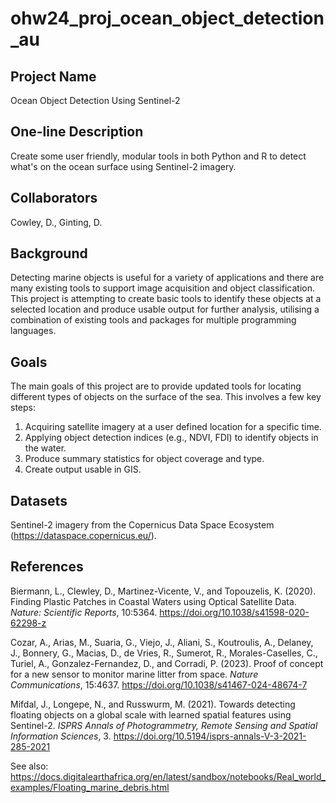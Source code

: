 # ohw24_proj_ocean_object_detection_au

## Project Name
Ocean Object Detection Using Sentinel-2

## One-line Description
Create some user friendly, modular tools in both Python and R to detect what's on the ocean surface using Sentinel-2 imagery.

## Collaborators
Cowley, D., Ginting, D.

## Background
Detecting marine objects is useful for a variety of applications and there are many existing tools to support image acquisition and object classification. This project is attempting to create basic tools to identify these objects at a selected location and produce usable output for further analysis, utilising a combination of existing tools and packages for multiple programming languages.

## Goals
The main goals of this project are to provide updated tools for locating different types of objects on the surface of the sea. This involves a few key steps:
1. Acquiring satellite imagery at a user defined location for a specific time.
2. Applying object detection indices (e.g., NDVI, FDI) to identify objects in the water.
3. Produce summary statistics for object coverage and type.
4. Create output usable in GIS.

## Datasets
Sentinel-2 imagery from the Copernicus Data Space Ecosystem (https://dataspace.copernicus.eu/).

## References
Biermann, L., Clewley, D., Martinez-Vicente, V., and Topouzelis, K. (2020). Finding Plastic Patches in Coastal Waters using Optical Satellite Data. _Nature: Scientific Reports_, 10:5364. https://doi.org/10.1038/s41598-020-62298-z

Cozar, A., Arias, M., Suaria, G., Viejo, J., Aliani, S., Koutroulis, A., Delaney, J., Bonnery, G., Macias, D., de Vries, R., Sumerot, R., Morales-Caselles, C., Turiel, A., Gonzalez-Fernandez, D., and Corradi, P. (2023). Proof of concept for a new sensor to monitor marine litter from space. _Nature Communications_, 15:4637. https://doi.org/10.1038/s41467-024-48674-7

Mifdal, J., Longepe, N., and Russwurm, M. (2021). Towards detecting floating objects on a global scale with learned spatial features using Sentinel-2. _ISPRS Annals of Photogrammetry, Remote Sensing and Spatial Information Sciences_, 3. https://doi.org/10.5194/isprs-annals-V-3-2021-285-2021

See also: https://docs.digitalearthafrica.org/en/latest/sandbox/notebooks/Real_world_examples/Floating_marine_debris.html
